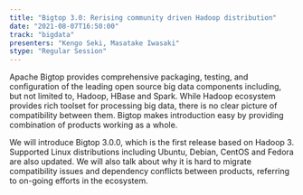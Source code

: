 ```yaml
---
title: "Bigtop 3.0: Rerising community driven Hadoop distribution"
date: "2021-08-07T16:50:00" 
track: "bigdata"
presenters: "Kengo Seki, Masatake Iwasaki"
stype: "Regular Session"
---
```

Apache Bigtop provides comprehensive packaging, testing, and configuration of the leading open source big data components including, but not limited to, Hadoop, HBase and Spark. While Hadoop ecosystem provides rich toolset for processing big data, there is no clear picture of compatibility between them. Bigtop makes introduction easy by providing combination of products working as a whole.
 

 We will introduce Bigtop 3.0.0, which is the first release based on Hadoop 3. Supported Linux distributions including Ubuntu, Debian, CentOS and Fedora are also updated. We will also talk about why it is hard to migrate compatibility issues and dependency conflicts between products, referring to on-going efforts in the ecosystem.